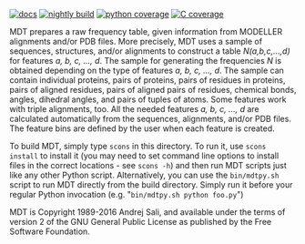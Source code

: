 [![docs](https://readthedocs.org/projects/mdt/badge/)](https://salilab.org/mdt/doc/) [![nightly build](https://salilab.org/nightly/stat/?s=mdt&t=build)](https://salilab.org/nightly/mdt/) [![python coverage](https://salilab.org/nightly/stat/?s=mdt&t=python)](https://salilab.org/nightly/mdt/logs/coverage/python/) [![C coverage](https://salilab.org/nightly/stat/?s=mdt&t=c)](https://salilab.org/nightly/mdt/logs/coverage/c/)

MDT prepares a raw frequency table, given information from MODELLER alignments
and/or PDB files. More precisely, MDT uses a sample of sequences, structures,
and/or alignments to construct a table *N(a,b,c,...,d)* for features
*a, b, c, ..., d*. The sample for generating the frequencies *N* is obtained
depending on the type of features *a, b, c, ..., d*. The sample can contain
individual proteins, pairs of proteins, pairs of residues in proteins,
pairs of aligned residues, pairs of aligned pairs of residues, chemical bonds,
angles, dihedral angles, and pairs of tuples of atoms. Some features work
with triple alignments, too. All the needed features *a, b, c, ..., d*
are calculated automatically from the sequences, alignments, and/or PDB files.
The feature bins are defined by the user when each feature is created.

To build MDT, simply type `scons` in this directory. To run it, use
`scons install` to install it (you may need to set command line options to
install files in the correct locations - see `scons -h`) and then run MDT
scripts just like any other Python script. Alternatively, you can use the
`bin/mdtpy.sh` script to run MDT directly from the build directory. Simply
run it before your regular Python invocation
(e.g. "`bin/mdtpy.sh python foo.py`")

MDT is Copyright 1989-2016 Andrej Sali, and available under the terms of
version 2 of the GNU General Public License as published by the
Free Software Foundation.
